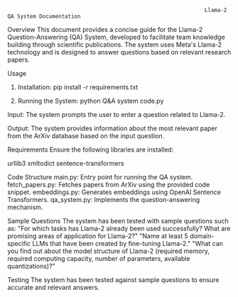                                                                   Llama-2 QA System Documentation
Overview
This document provides a concise guide for the Llama-2 Question-Answering (QA) System, developed to facilitate team knowledge building through scientific publications. The system uses Meta's Llama-2 technology and is designed to answer questions based on relevant research papers.

Usage

1. Installation: 
pip install -r requirements.txt

2. Running the System:
python Q&A system code.py

Input:
The system prompts the user to enter a question related to Llama-2.

Output:
The system provides information about the most relevant paper from the ArXiv database based on the input question.

Requirements
Ensure the following libraries are installed:

urllib3
xmltodict
sentence-transformers

Code Structure
main.py: Entry point for running the QA system.
fetch_papers.py: Fetches papers from ArXiv using the provided code snippet.
embeddings.py: Generates embeddings using OpenAI Sentence Transformers.
qa_system.py: Implements the question-answering mechanism.

Sample Questions
The system has been tested with sample questions such as:
"For which tasks has Llama-2 already been used successfully? What are promising areas of application for Llama-2?"
"Name at least 5 domain-specific LLMs that have been created by fine-tuning Llama-2."
"What can you find out about the model structure of Llama-2 (required memory, required computing capacity, number of parameters, available quantizations)?"

Testing
The system has been tested against sample questions to ensure accurate and relevant answers.
